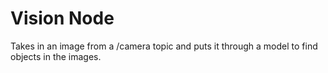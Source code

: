 # Vision Node

Takes in an image from a /camera topic and puts it through 
a model to find objects in the images.